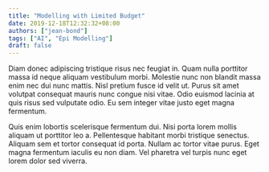 ```yaml
---
title: "Modelling with Limited Budget"
date: 2019-12-18T12:32:32+08:00
authors: ["jean-bond"]
tags: ["AI", "Epi Modelling"]
draft: false
---
```

Diam donec adipiscing tristique risus nec feugiat in. Quam nulla porttitor massa id neque aliquam vestibulum morbi. Molestie nunc non blandit massa enim nec dui nunc mattis. Nisl pretium fusce id velit ut. Purus sit amet volutpat consequat mauris nunc congue nisi vitae. Odio euismod lacinia at quis risus sed vulputate odio. Eu sem integer vitae justo eget magna fermentum. 

Quis enim lobortis scelerisque fermentum dui. Nisi porta lorem mollis aliquam ut porttitor leo a. Pellentesque habitant morbi tristique senectus. Aliquam sem et tortor consequat id porta. Nullam ac tortor vitae purus. Eget magna fermentum iaculis eu non diam. Vel pharetra vel turpis nunc eget lorem dolor sed viverra.
